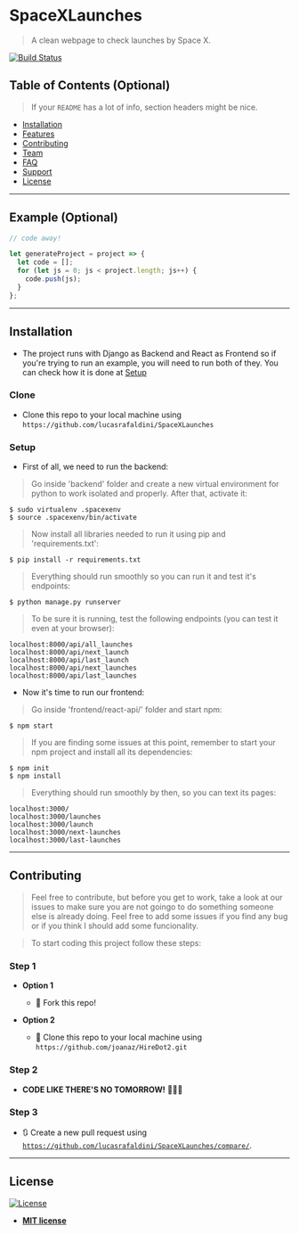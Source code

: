 # 


# SpaceXLaunches

> A clean webpage to check launches by Space X.

[![Build Status](http://img.shields.io/travis/badges/badgerbadgerbadger.svg?style=flat-square)](https://travis-ci.org/badges/badgerbadgerbadger) 


## Table of Contents (Optional)

> If your `README` has a lot of info, section headers might be nice.

- [Installation](#installation)
- [Features](#features)
- [Contributing](#contributing)
- [Team](#team)
- [FAQ](#faq)
- [Support](#support)
- [License](#license)


---

## Example (Optional)

```javascript
// code away!

let generateProject = project => {
  let code = [];
  for (let js = 0; js < project.length; js++) {
    code.push(js);
  }
};
```

---

## Installation

- The project runs with Django as Backend and React as Frontend so if you're trying to run an example, you will need to run both of they. You can check how it is done at [Setup](#setup)


### Clone

- Clone this repo to your local machine using `https://github.com/lucasrafaldini/SpaceXLaunches`

### Setup

- First of all, we need to run the backend:

> Go inside 'backend' folder and create a new virtual environment for python to work isolated and properly. After that, activate it:

```shell
$ sudo virtualenv .spacexenv
$ source .spacexenv/bin/activate
```

> Now install all libraries needed to run it using pip and 'requirements.txt':

```shell
$ pip install -r requirements.txt
```

> Everything should run smoothly so you can run it and test it's endpoints:

```shell
$ python manage.py runserver
```

> To be sure it is running, test the following endpoints (you can test it even at your browser):

```shell
localhost:8000/api/all_launches
localhost:8000/api/next_launch
localhost:8000/api/last_launch
localhost:8000/api/next_launches
localhost:8000/api/last_launches
```

- Now it's time to run our frontend:

> Go inside 'frontend/react-api/' folder and start npm:

```shell
$ npm start
```

> If you are finding some issues at this point, remember to start your npm project and install all its dependencies:

```shell
$ npm init
$ npm install
```

> Everything should run smoothly by then, so you can text its pages:

```shell
localhost:3000/
localhost:3000/launches
localhost:3000/launch
localhost:3000/next-launches
localhost:3000/last-launches
```

---

## Contributing

> Feel free to contribute, but before you get to work, take a look at our issues to make sure you are not goingo to do something someone else is already doing. Feel free to add some issues if you find any bug or if you think I should add some funcionality.

> To start coding this project follow these steps:

### Step 1

- **Option 1**
    - 🍴 Fork this repo!

- **Option 2**
    - 👯 Clone this repo to your local machine using `https://github.com/joanaz/HireDot2.git`

### Step 2

- **CODE LIKE THERE'S NO TOMORROW!** 🔨🔨🔨

### Step 3

- 🔃 Create a new pull request using <a href="https://github.com/lucasrafaldini/SpaceXLaunches/compare/" target="_blank">`https://github.com/lucasrafaldini/SpaceXLaunches/compare/`</a>.

---

## License

[![License](http://img.shields.io/:license-mit-blue.svg?style=flat-square)](http://badges.mit-license.org)

- **[MIT license](http://opensource.org/licenses/mit-license.php)**
